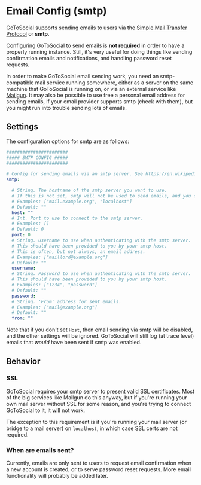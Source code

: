 # Email Config (smtp)

GoToSocial supports sending emails to users via the [Simple Mail Transfer Protocol](https://nl.wikipedia.org/wiki/Simple_Mail_Transfer_Protocol) or **smtp**.

Configuring GoToSocial to send emails is **not required** in order to have a properly running instance. Still, it's very useful for doing things like sending confirmation emails and notifications, and handling password reset requests.

In order to make GoToSocial email sending work, you need an smtp-compatible mail service running somewhere, either as a server on the same machine that GoToSocial is running on, or via an external service like [Mailgun](https://mailgun.com). It may also be possible to use free a personal email address for sending emails, if your email provider supports smtp (check with them), but you might run into trouble sending lots of emails.

## Settings

The configuration options for smtp are as follows:

```yaml
#######################
##### SMTP CONFIG #####
#######################

# Config for sending emails via an smtp server. See https://en.wikipedia.org/wiki/Simple_Mail_Transfer_Protocol
smtp:

  # String. The hostname of the smtp server you want to use.
  # If this is not set, smtp will not be used to send emails, and you can ignore the other settings.
  # Examples: ["mail.example.org", "localhost"]
  # Default: ""
  host: ""
  # Int. Port to use to connect to the smtp server.
  # Examples: []
  # Default: 0
  port: 0
  # String. Username to use when authenticating with the smtp server.
  # This should have been provided to you by your smtp host.
  # This is often, but not always, an email address.
  # Examples: ["maillord@example.org"]
  # Default: ""
  username:
  # String. Password to use when authenticating with the smtp server.
  # This should have been provided to you by your smtp host.
  # Examples: ["1234", "password"]
  # Default: ""
  password:
  # String. 'From' address for sent emails.
  # Examples: ["mail@example.org"]
  # Default: ""
  from: ""
```

Note that if you don't set `Host`, then email sending via smtp will be disabled, and the other settings will be ignored. GoToSocial will still log (at trace level) emails that *would* have been sent if smtp was enabled.

## Behavior

### SSL

GoToSocial requires your smtp server to present valid SSL certificates. Most of the big services like Mailgun do this anyway, but if you're running your own mail server without SSL for some reason, and you're trying to connect GoToSocial to it, it will not work.

The exception to this requirement is if you're running your mail server (or bridge to a mail server) on `localhost`, in which case SSL certs are not required.

### When are emails sent?

Currently, emails are only sent to users to request email confirmation when a new account is created, or to serve password reset requests. More email functionality will probably be added later.
